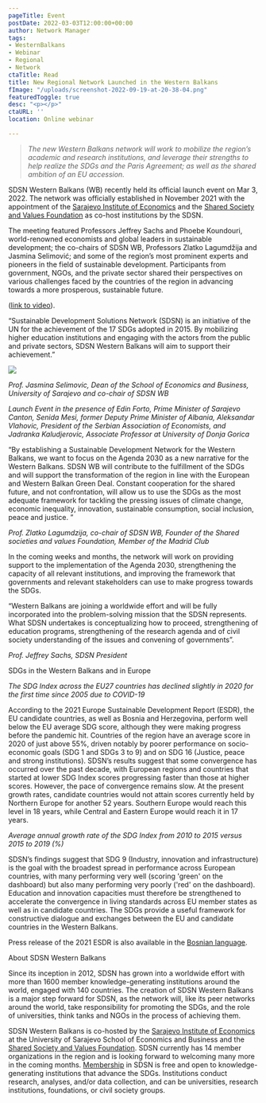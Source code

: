 ```yaml
---
pageTitle: Event
postDate: 2022-03-03T12:00:00+00:00
author: Network Manager
tags:
- WesternBalkans
- Webinar
- Regional
- Network
ctaTitle: Read
title: New Regional Network Launched in the Western Balkans
fImage: "/uploads/screenshot-2022-09-19-at-20-38-04.png"
featuredToggle: true
desc: "<p></p>"
ctaURL: ''
location: Online webinar

---
```

> _The new Western Balkans network will work to mobilize the region’s academic and research institutions, and leverage their strengths to help realize the SDGs and the Paris Agreement; as well as the shared ambition of an EU accession._

SDSN Western Balkans (WB) recently held its official launch event on Mar 3, 2022. The network was officially established in November 2021 with the appointment of the [Sarajevo Institute of Economics](http://www.efsa.unsa.ba/ef/en) and the [Shared Society and Values Foundation](https://ssvsa.org/goal/) as co-host institutions by the SDSN.

The meeting featured Professors Jeffrey Sachs and Phoebe Koundouri, world-renowned economists and global leaders in sustainable development; the co-chairs of SDSN WB, Professors Zlatko Lagumdžija and Jasmina Selimović; and some of the region’s most prominent experts and pioneers in the field of sustainable development. Participants from government, NGOs, and the private sector shared their perspectives on various challenges faced by the countries of the region in advancing towards a more prosperous, sustainable future.

 ([link to video](https://youtu.be/5d0b31x0bRc "Link: https://youtu.be/5d0b31x0bRc")).

“Sustainable Development Solutions Network (SDSN) is an initiative of the UN for the achievement of the 17 SDGs adopted in 2015. By mobilizing higher education institutions and engaging with the actors from the public and private sectors, SDSN Western Balkans will aim to support their achievement.”

![](https://lirp.cdn-website.com/6f2c9f57/dms3rep/multi/opt/image_2022_03_03T13_48_55_622Z-243d844d-4ed829f5-1920w.png)

_Prof. Jasmina Selimovic, Dean of the School of Economics and Business, University of Sarajevo and co-chair of SDSN WB_

_Launch Event in the presence of Edin Forto, Prime Minister of Sarajevo Canton, Senida Mesi, former Deputy Prime Minister of Albania, Aleksandar Vlahovic, President of the Serbian Association of Economists, and Jadranka Kaludjerovic, Associate Professor at University of Donja Gorica_

“By establishing a Sustainable Development Network for the Western Balkans, we want to focus on the Agenda 2030 as a new narrative for the Western Balkans. SDSN WB will contribute to the fulfillment of the SDGs and will support the transformation of the region in line with the European and Western Balkan Green Deal. Constant cooperation for the shared future, and not confrontation, will allow us to use the SDGs as the most adequate framework for tackling the pressing issues of climate change, economic inequality, innovation, sustainable consumption, social inclusion, peace and justice. ”

_Prof. Zlatko Lagumdzija, co-chair of SDSN WB, Founder of the Shared societies and values Foundation, Member of the Madrid Club_

In the coming weeks and months, the network will work on providing support to the implementation of the Agenda 2030, strengthening the capacity of all relevant institutions, and improving the framework that governments and relevant stakeholders can use to make progress towards the SDGs.

“Western Balkans are joining a worldwide effort and will be fully incorporated into the problem-solving mission that the SDSN represents. What SDSN undertakes is conceptualizing how to proceed, strengthening of education programs, strengthening of the research agenda and of civil society understanding of the issues and convening of governments”.

_Prof. Jeffrey Sachs, SDSN President_

SDGs in the Western Balkans and in Europe

_The SDG Index across the EU27 countries has declined slightly in 2020 for the first time since 2005 due to COVID-19_

According to the 2021 Europe Sustainable Development Report (ESDR), the EU candidate countries, as well as Bosnia and Herzegovina, perform well below the EU average SDG score, although they were making progress before the pandemic hit. Countries of the region have an average score in 2020 of just above 55%, driven notably by poorer performance on socio-economic goals (SDG 1 and SDGs 3 to 9) and on SDG 16 (Justice, peace and strong institutions). SDSN’s results suggest that some convergence has occurred over the past decade, with European regions and countries that started at lower SDG Index scores progressing faster than those at higher scores. However, the pace of convergence remains slow. At the present growth rates, candidate countries would not attain scores currently held by Northern Europe for another 52 years. Southern Europe would reach this level in 18 years, while Central and Eastern Europe would reach it in 17 years.

_Average annual growth rate of the SDG Index from 2010 to 2015 versus 2015 to 2019 (%)_

SDSN’s findings suggest that SDG 9 (Industry, innovation and infrastructure) is the goal with the broadest spread in performance across European countries, with many performing very well (scoring 'green' on the dashboard) but also many performing very poorly ('red' on the dashboard). Education and innovation capacities must therefore be strengthened to accelerate the convergence in living standards across EU member states as well as in candidate countries. The SDGs provide a useful framework for constructive dialogue and exchanges between the EU and candidate countries in the Western Balkans.

Press release of the 2021 ESDR is also available in the [Bosnian language](https://www.sdgindex.org/news/press-release-europe-sustainable-development-report-2021/).

About SDSN Western Balkans

Since its inception in 2012, SDSN has grown into a worldwide effort with more than 1600 member knowledge-generating institutions around the world, engaged with 140 countries. The creation of SDSN Western Balkans is a major step forward for SDSN, as the network will, like its peer networks around the world, take responsibility for promoting the SDGs, and the role of universities, think tanks and NGOs in the process of achieving them.

SDSN Western Balkans is co-hosted by the [Sarajevo Institute of Economics](http://www.efsa.unsa.ba/ef/en) at the University of Sarajevo School of Economics and Business and the [Shared Society and Values Foundation](https://ssvsa.org/goal/). SDSN currently has 14 member organizations in the region and is looking forward to welcoming many more in the coming months. [Membership](https://www.unsdsn.org/join-the-sdsn) in SDSN is free and open to knowledge-generating institutions that advance the SDGs. Institutions conduct research, analyses, and/or data collection, and can be universities, research institutions, foundations, or civil society groups.
